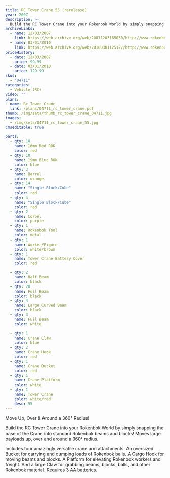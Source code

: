 ```yaml
---
title: RC Tower Crane 55 (rerelease)
year: 2007
description: >-
  Build the RC Tower Crane into your Rokenbok World by simply snapping the base of the Crane into standard Rokenbok beams and blocks! Moves large payloads up, over and around a 360° radius.
archiveLinks:
  - name: 12/03/2007
    link: https://web.archive.org/web/20071203165050/http://www.rokenbok.com/catalog/04711_pd_rcv_towercrane.html
  - name: 03/01/2010
    link: https://web.archive.org/web/20100301125127/http://www.rokenbok.com/RO_Products/RC/RC_04711.asp
priceHistory:
  - date: 12/03/2007
    price: 99.99
  - date: 03/01/2010
    price: 129.99
skus:
  - "04711"
categories: 
  - Vehicle (RC)
video: ""
plans:
- name: Rc Tower Crane
  link: /plans/04711_rc_tower_crane.pdf
thumb: /img/sets/thumb_rc_tower_crane_04711.jpg
images:
  - /img/sets/04711_rc_tower_crane_55.jpg
cmseditable: true

parts:
  - qty: 10
    name: 16mm Red ROK
    color: red
  - qty: 10
    name: 19mm Blue ROK
    color: blue
  - qty: 3
    name: Barrel
    color: orange
  - qty: 14
    name: "Single Block/Cube"
    color: red
  - qty: 4
    name: "Single Block/Cube"
    color: red
  - qty: 2
    name: Corbel
    color: purple
  - qty: 1
    name: Rokenbok Tool
    color: metal
  - qty: 1
    name: Worker/Figure
    color: white/brown
  - qty: 1
    name: Tower Crane Battery Cover
    color: red

  - qty: 2
    name: Half Beam
    color: black
  - qty: 20
    name: Full Beam
    color: black
  - qty: 4
    name: Large Curved Beam
    color: black
  - qty: 3
    name: Full Beam
    color: white

  - qty: 1
    name: Crane Claw
    color: blue
  - qty: 2
    name: Crane Hook
    color: red
  - qty: 1
    name: Crane Bucket
    color: red
  - qty: 1
    name: Crane Platform
    color: white
  - qty: 1
    name: Tower Crane
    color: white/red
    desc: 55
---
```

Move Up, Over & Around a 360° Radius!

Build the RC Tower Crane into your Rokenbok World by simply snapping the base of the Crane into standard Rokenbok beams and blocks! Moves large payloads up, over and around a 360° radius.

Includes four amazingly versatile crane arm attachments: An oversized Bucket for carrying and dumping loads of Rokenbok balls. A Cargo Hook for moving beams and blocks. A Platform for elevating Rokenbok workers and freight. And a large Claw for grabbing beams, blocks, balls, and other Rokenbok material. Requires 3 AA batteries.
